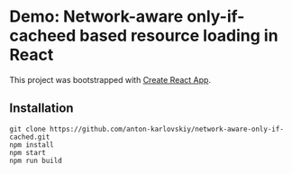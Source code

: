 
# Demo: Network-aware only-if-cacheed based resource loading in React

This project was bootstrapped with [Create React App](https://github.com/facebookincubator/create-react-app).

## Installation
```
git clone https://github.com/anton-karlovskiy/network-aware-only-if-cached.git
npm install
npm start
npm run build
```